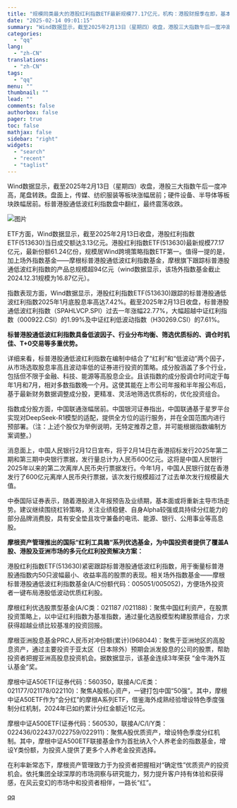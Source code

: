 ```yaml
---
title: "规模同类最大的港股红利指数ETF最新规模77.17亿元，机构：港股财报季在即，基本面或将重新主导市场走势"
date: "2025-02-14 09:01:15"
summary: "Wind数据显示，截至2025年2月13日（星期四）收盘，港股三大指数午后一度冲高，尾盘转跌。盘面上..."
categories:
  - "qq"
lang:
  - "zh-CN"
translations:
  - "zh-CN"
tags:
  - "qq"
menu: ""
thumbnail: ""
lead: ""
comments: false
authorbox: false
pager: true
toc: false
mathjax: false
sidebar: "right"
widgets:
  - "search"
  - "recent"
  - "taglist"
---
```


Wind数据显示，截至2025年2月13日（星期四）收盘，港股三大指数午后一度冲高，尾盘转跌。盘面上，传媒、纺织服装等板块涨幅居前；硬件设备、半导体等板块跌幅居前。标普港股通低波红利指数盘中翻红，最终震荡收跌。

![图片](https://inews.gtimg.com/om_bt/OckZcs6Z5mqEODcmrstUnRcdPWC3mdfA92XHQSDiUq1RYAA/641)

ETF方面，Wind数据显示，截至2025年2月13日收盘，港股红利指数ETF(513630)当日成交额达3.13亿元。港股红利指数ETF(513630)最新规模77.17亿元，最新份额61.24亿份，规模居Wind跨境策略指数ETF第一。值得一提的是，加上场外指数基金——摩根标普港股通低波红利指数基金，摩根旗下跟踪标普港股通低波红利指数的产品总规模超94亿元（wind数据显示，该场外指数基金截止2024.12.31规模为16.87亿元）。

指数表现方面，Wind数据显示，港股红利指数ETF(513630)跟踪的标普港股通低波红利指数2025年1月底股息率高达7.42%。截至2025年2月13日收盘，标普港股通低波红利指数（SPAHLVCP.SPI）过去一年涨幅22.77%，大幅超越中证红利指数（000922.CSI）的1.99%及中证红利低波动指数（H30269.CSI）的7.61%。

**标普港股通低波红利指数具备低波因子、行业分布均衡、筛选优质标的、调仓时机佳、T+0交易等多重优势。**

详细来看，标普港股通低波红利指数在编制中结合了“红利”和“低波动”两个因子，从市场选取股息率高且波动率低的证券进行投资的策略。成分股涵盖了多个行业，包括但不限于金融、科技、能源等高股息企业。且该指数的成分股调仓时间定于每年1月和7月，相对多数指数晚一个月。这使其能在上市公司年报和半年报公布后，基于最新财务数据调整成分股，更精准、灵活地筛选优质标的，优化投资组合。

指数成分股方面，中国联通涨幅居前。中国银河证券指出，中国联通基于星罗平台实现对DeepSeek-R1模型的适配，提供全方位的运行服务，并在全国范围内进行预部署。（注：上述个股仅为举例说明，无特定推荐之意，并可能根据指数编制方案调整。）

消息面上，中国人民银行2月12日宣布，将于2月14日在香港招标发行2025年第二期和第三期中央银行票据，发行量总计为人民币600亿元。这将是中国人民银行2025年以来的第二次离岸人民币央行票据发行。今年1月，中国人民银行就在香港发行了600亿元离岸人民币央行票据，该次发行规模超过了过去单次发行规模最大值。

中泰国际证券表示，随着港股进入年报预告及业绩期，基本面或将重新主导市场走势。建议继续围绕杠铃策略，关注业绩稳健、自身Alpha较强或具持续分红能力的部分品牌消费股，具有安全垫且攻守兼备的电讯、能源、银行、公用事业等高息股。

**摩根资产管理推出的国际“红利工具箱“系列优选基金，为中国投资者提供了覆盖A股、港股及亚洲市场的多元化红利投资解决方案：**

港股红利指数ETF(513630)紧密跟踪标普港股通低波红利指数，用于衡量标普港股通指数内50只波幅最小、收益率高的股票的表现。相关场外指数基金——摩根标普港股通低波红利指数基金(A/C份额代码：005051/005052)，方便场外投资者一键布局港股低波动优质红利股。

摩根红利优选股票型基金(A/C类：021187 /021188)：聚焦中国红利资产，在股票投资策略上，以中证红利指数为基准指数，通过量化选股模型构建股票组合，力求获得超越业绩比较基准的投资回报。

摩根亚洲股息基金PRC人民币对冲份额(累计)(968044)：聚焦于亚洲地区的高股息资产，通过主要投资于亚太区（日本除外）预期会派发股息的公司的股票，帮助投资者把握亚洲高股息投资机会。据数据显示，该基金连续3年荣获 “金牛海外互认基金”奖。

摩根中证A50ETF(证券代码：560350，联接A/C/E类：021177/021178/022110)：聚焦A股核心资产，一键打包中国“50强”。其中，摩根中证A50ETF作为“会分红”的摩根A系列ETF，借鉴海外成熟经验增设特色季度强制分红机制，2024年已如约累计分红金额近1亿元。

摩根中证A500ETF(证券代码：560530，联接A/C/I/Y类：022436/022437/022759/022911)：聚焦A股优质资产，增设特色季度分红机制。其中，摩根中证A500ETF联接基金作为首批纳入个人养老金的指数基金，增设Y类份额，为投资人提供了更多个人养老金投资选择。

在利率新常态下，摩根资产管理致力于为投资者把握相对“确定性”优质资产的投资机会。依托集团全球深厚的市场洞察与研究能力，努力提升客户持有体验和获得感，在风云变幻的市场中和投资者相伴，一路长“红”。

[qq](https://new.qq.com/rain/a/20250214A01IJS00)
